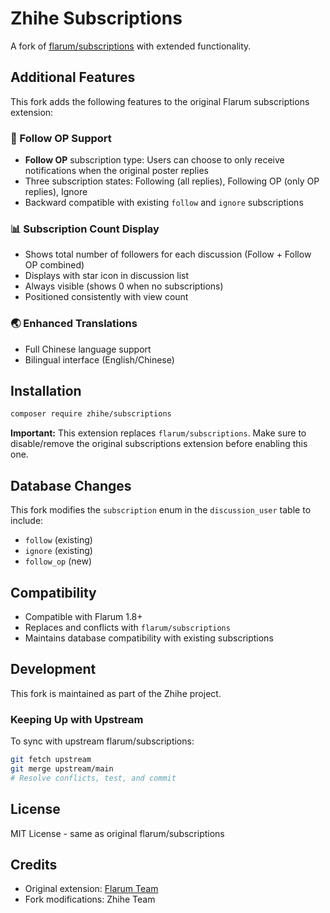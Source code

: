 # Zhihe Subscriptions

A fork of [flarum/subscriptions](https://github.com/flarum/subscriptions) with extended functionality.

## Additional Features

This fork adds the following features to the original Flarum subscriptions extension:

### 🌟 Follow OP Support
- **Follow OP** subscription type: Users can choose to only receive notifications when the original poster replies
- Three subscription states: Following (all replies), Following OP (only OP replies), Ignore
- Backward compatible with existing `follow` and `ignore` subscriptions

### 📊 Subscription Count Display
- Shows total number of followers for each discussion (Follow + Follow OP combined)
- Displays with star icon in discussion list
- Always visible (shows 0 when no subscriptions)
- Positioned consistently with view count

### 🌏 Enhanced Translations
- Full Chinese language support
- Bilingual interface (English/Chinese)

## Installation

```bash
composer require zhihe/subscriptions
```

**Important:** This extension replaces `flarum/subscriptions`. Make sure to disable/remove the original subscriptions extension before enabling this one.

## Database Changes

This fork modifies the `subscription` enum in the `discussion_user` table to include:
- `follow` (existing)
- `ignore` (existing) 
- `follow_op` (new)

## Compatibility

- Compatible with Flarum 1.8+
- Replaces and conflicts with `flarum/subscriptions`
- Maintains database compatibility with existing subscriptions

## Development

This fork is maintained as part of the Zhihe project. 

### Keeping Up with Upstream

To sync with upstream flarum/subscriptions:

```bash
git fetch upstream
git merge upstream/main
# Resolve conflicts, test, and commit
```

## License

MIT License - same as original flarum/subscriptions

## Credits

- Original extension: [Flarum Team](https://github.com/flarum/subscriptions)
- Fork modifications: Zhihe Team